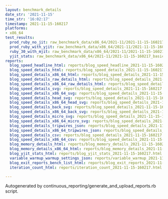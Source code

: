 ```yaml
---
layout: benchmark_details
date_str: '2021-11-15'
time_str: '16:02:17'
timestamp: 2021-11-15-160217
platforms:
- x86_64
test_results:
  prod_ruby_no_jit: raw_benchmark_data/x86_64/2021-11/2021-11-15-160217_basic_benchmark_prod_ruby_no_jit.json
  prod_ruby_with_yjit: raw_benchmark_data/x86_64/2021-11/2021-11-15-160217_basic_benchmark_prod_ruby_with_yjit.json
  ruby_30_with_mjit: raw_benchmark_data/x86_64/2021-11/2021-11-15-160217_basic_benchmark_ruby_30_with_mjit.json
  yjit_stats: raw_benchmark_data/x86_64/2021-11/2021-11-15-160217_basic_benchmark_yjit_stats.json
reports:
  blog_speed_headline_html: reports/blog_speed_headline_2021-11-15-160217.html
  blog_speed_details_html: reports/blog_speed_details_2021-11-15-160217.html
  blog_speed_details_x86_64_html: reports/blog_speed_details_2021-11-15-160217.x86_64.html
  blog_speed_details_raw_details_html: reports/blog_speed_details_2021-11-15-160217.raw_details.html
  blog_speed_details_x86_64_raw_details_html: reports/blog_speed_details_2021-11-15-160217.x86_64.raw_details.html
  blog_speed_details_svg: reports/blog_speed_details_2021-11-15-160217.svg
  blog_speed_details_x86_64_svg: reports/blog_speed_details_2021-11-15-160217.x86_64.svg
  blog_speed_details_head_svg: reports/blog_speed_details_2021-11-15-160217.head.svg
  blog_speed_details_x86_64_head_svg: reports/blog_speed_details_2021-11-15-160217.x86_64.head.svg
  blog_speed_details_back_svg: reports/blog_speed_details_2021-11-15-160217.back.svg
  blog_speed_details_x86_64_back_svg: reports/blog_speed_details_2021-11-15-160217.x86_64.back.svg
  blog_speed_details_micro_svg: reports/blog_speed_details_2021-11-15-160217.micro.svg
  blog_speed_details_x86_64_micro_svg: reports/blog_speed_details_2021-11-15-160217.x86_64.micro.svg
  blog_speed_details_tripwires_json: reports/blog_speed_details_2021-11-15-160217.tripwires.json
  blog_speed_details_x86_64_tripwires_json: reports/blog_speed_details_2021-11-15-160217.x86_64.tripwires.json
  blog_speed_details_csv: reports/blog_speed_details_2021-11-15-160217.csv
  blog_speed_details_x86_64_csv: reports/blog_speed_details_2021-11-15-160217.x86_64.csv
  blog_memory_details_html: reports/blog_memory_details_2021-11-15-160217.html
  blog_memory_details_x86_64_html: reports/blog_memory_details_2021-11-15-160217.x86_64.html
  blog_yjit_stats_html: reports/blog_yjit_stats_2021-11-15-160217.html
  variable_warmup_warmup_settings_json: reports/variable_warmup_2021-11-15-160217.warmup_settings.json
  blog_exit_reports_bench_list_html: reports/blog_exit_reports_2021-11-15-160217.bench_list.html
  iteration_count_html: reports/iteration_count_2021-11-15-160217.html

---
```

Autogenerated by continuous_reporting/generate_and_upload_reports.rb script.
